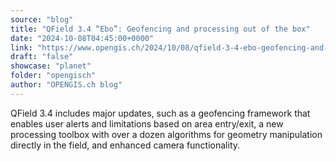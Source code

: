 ```yaml
---
source: "blog"
title: "QField 3.4 “Ebo”: Geofencing and processing out of the box"
date: "2024-10-08T04:45:00+0000"
link: "https://www.opengis.ch/2024/10/08/qfield-3-4-ebo-geofencing-and-processing-out-of-the-box/"
draft: "false"
showcase: "planet"
folder: "opengisch"
author: "OPENGIS.ch blog"
---
```


QField 3.4 includes major updates, such as a geofencing framework that enables user alerts and limitations based on area entry/exit, a new processing toolbox with over a dozen algorithms for geometry manipulation directly in the field, and enhanced camera functionality.
